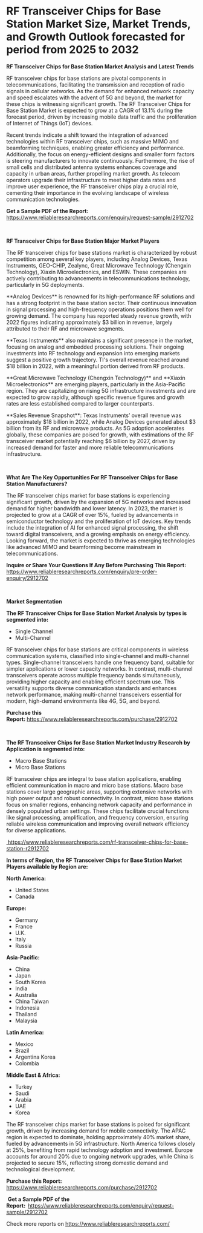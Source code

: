 <p><h1>RF Transceiver Chips for Base Station Market Size, Market Trends, and Growth Outlook forecasted for period from 2025 to 2032</h1></p><p><strong>RF Transceiver Chips for Base Station Market Analysis and Latest Trends</strong></p>
<p><p>RF transceiver chips for base stations are pivotal components in telecommunications, facilitating the transmission and reception of radio signals in cellular networks. As the demand for enhanced network capacity and speed escalates with the advent of 5G and beyond, the market for these chips is witnessing significant growth. The RF Transceiver Chips for Base Station Market is expected to grow at a CAGR of 13.1% during the forecast period, driven by increasing mobile data traffic and the proliferation of Internet of Things (IoT) devices.</p><p>Recent trends indicate a shift toward the integration of advanced technologies within RF transceiver chips, such as massive MIMO and beamforming techniques, enabling greater efficiency and performance. Additionally, the focus on energy-efficient designs and smaller form factors is steering manufacturers to innovate continuously. Furthermore, the rise of small cells and distributed antenna systems enhances coverage and capacity in urban areas, further propelling market growth. As telecom operators upgrade their infrastructure to meet higher data rates and improve user experience, the RF transceiver chips play a crucial role, cementing their importance in the evolving landscape of wireless communication technologies.</p></p>
<p><strong>Get a Sample PDF of the Report:&nbsp;</strong> <a href="https://www.reliableresearchreports.com/enquiry/request-sample/2912702?utm_campaign=3070&utm_medium=2&utm_source=Github&utm_content=ia&utm_term=12032025&utm_id=rf-transceiver-chips-for-base-station">https://www.reliableresearchreports.com/enquiry/request-sample/2912702</a></p>
<p>&nbsp;</p>
<p><strong>RF Transceiver Chips for Base Station Major Market Players</strong></p>
<p><p>The RF transceiver chips for base stations market is characterized by robust competition among several key players, including Analog Devices, Texas Instruments, GEO-CHIP, Zealync, Great Microwave Technology (Chengxin Technology), Xiaxin Microelectronics, and ESWIN. These companies are actively contributing to advancements in telecommunications technology, particularly in 5G deployments.</p><p>**Analog Devices** is renowned for its high-performance RF solutions and has a strong footprint in the base station sector. Their continuous innovation in signal processing and high-frequency operations positions them well for growing demand. The company has reported steady revenue growth, with 2022 figures indicating approximately $3 billion in revenue, largely attributed to their RF and microwave segments.</p><p>**Texas Instruments** also maintains a significant presence in the market, focusing on analog and embedded processing solutions. Their ongoing investments into RF technology and expansion into emerging markets suggest a positive growth trajectory. TI's overall revenue reached around $18 billion in 2022, with a meaningful portion derived from RF products.</p><p>**Great Microwave Technology (Chengxin Technology)** and **Xiaxin Microelectronics** are emerging players, particularly in the Asia-Pacific region. They are capitalizing on rising 5G infrastructure investments and are expected to grow rapidly, although specific revenue figures and growth rates are less established compared to larger counterparts.</p><p>**Sales Revenue Snapshot**: Texas Instruments’ overall revenue was approximately $18 billion in 2022, while Analog Devices generated about $3 billion from its RF and microwave products. As 5G adoption accelerates globally, these companies are poised for growth, with estimations of the RF transceiver market potentially reaching $6 billion by 2027, driven by increased demand for faster and more reliable telecommunications infrastructure.</p></p>
<p>&nbsp;</p>
<p><strong>What Are The Key Opportunities For RF Transceiver Chips for Base Station Manufacturers?</strong></p>
<p><p>The RF transceiver chips market for base stations is experiencing significant growth, driven by the expansion of 5G networks and increased demand for higher bandwidth and lower latency. In 2023, the market is projected to grow at a CAGR of over 15%, fueled by advancements in semiconductor technology and the proliferation of IoT devices. Key trends include the integration of AI for enhanced signal processing, the shift toward digital transceivers, and a growing emphasis on energy efficiency. Looking forward, the market is expected to thrive as emerging technologies like advanced MIMO and beamforming become mainstream in telecommunications.</p></p>
<p><strong>Inquire or Share Your Questions If Any Before Purchasing This Report:</strong> <a href="https://www.reliableresearchreports.com/enquiry/pre-order-enquiry/2912702?utm_campaign=3070&utm_medium=2&utm_source=Github&utm_content=ia&utm_term=12032025&utm_id=rf-transceiver-chips-for-base-station">https://www.reliableresearchreports.com/enquiry/pre-order-enquiry/2912702</a></p>
<p>&nbsp;</p>
<p><strong>Market Segmentation</strong></p>
<p><strong>The RF Transceiver Chips for Base Station Market Analysis by types is segmented into:</strong></p>
<p><ul><li>Single Channel</li><li>Multi-Channel</li></ul></p>
<p><p>RF transceiver chips for base stations are critical components in wireless communication systems, classified into single-channel and multi-channel types. Single-channel transceivers handle one frequency band, suitable for simpler applications or lower capacity networks. In contrast, multi-channel transceivers operate across multiple frequency bands simultaneously, providing higher capacity and enabling efficient spectrum use. This versatility supports diverse communication standards and enhances network performance, making multi-channel transceivers essential for modern, high-demand environments like 4G, 5G, and beyond.</p></p>
<p><strong>Purchase this Report:&nbsp;</strong><a href="https://www.reliableresearchreports.com/purchase/2912702?utm_campaign=3070&utm_medium=2&utm_source=Github&utm_content=ia&utm_term=12032025&utm_id=rf-transceiver-chips-for-base-station">https://www.reliableresearchreports.com/purchase/2912702</a></p>
<p>&nbsp;</p>
<p><strong>The RF Transceiver Chips for Base Station Market Industry Research by Application is segmented into:</strong></p>
<p><ul><li>Macro Base Stations</li><li>Micro Base Stations</li></ul></p>
<p><p>RF transceiver chips are integral to base station applications, enabling efficient communication in macro and micro base stations. Macro base stations cover large geographic areas, supporting extensive networks with high power output and robust connectivity. In contrast, micro base stations focus on smaller regions, enhancing network capacity and performance in densely populated urban settings. These chips facilitate crucial functions like signal processing, amplification, and frequency conversion, ensuring reliable wireless communication and improving overall network efficiency for diverse applications.</p></p>
<p><a href="https://www.reliableresearchreports.com/rf-transceiver-chips-for-base-station-r2912702?utm_campaign=3070&utm_medium=2&utm_source=Github&utm_content=ia&utm_term=12032025&utm_id=rf-transceiver-chips-for-base-station">&nbsp;https://www.reliableresearchreports.com/rf-transceiver-chips-for-base-station-r2912702</a></p>
<p><strong>In terms of Region, the RF Transceiver Chips for Base Station Market Players available by Region are:</strong></p>
<p>
    <p> <strong> North America: </strong>
        <ul>
            <li>United States</li>
            <li>Canada</li>
        </ul>
        </p> 
    <p> <strong> Europe: </strong>
        <ul>
            <li>Germany</li>
            <li>France</li>
            <li>U.K.</li>
            <li>Italy</li>
            <li>Russia</li>
        </ul>
        </p> 
    <p> <strong> Asia-Pacific: </strong>
        <ul>
            <li>China</li>
            <li>Japan</li>
            <li>South Korea</li>
            <li>India</li>
            <li>Australia</li>
            <li>China Taiwan</li>
            <li>Indonesia</li>
            <li>Thailand</li>
            <li>Malaysia</li>
        </ul>
        </p> 
    <p> <strong> Latin America: </strong>
        <ul>
            <li>Mexico</li>
            <li>Brazil</li>
            <li>Argentina Korea</li>
            <li>Colombia</li>
        </ul>
        </p> 
    <p> <strong> Middle East & Africa: </strong>
        <ul>
            <li>Turkey</li>
            <li>Saudi</li>
            <li>Arabia</li>
            <li>UAE</li>
            <li>Korea</li>
        </ul>
    </p>
    </p>
<p><p>The RF transceiver chips market for base stations is poised for significant growth, driven by increasing demand for mobile connectivity. The APAC region is expected to dominate, holding approximately 40% market share, fueled by advancements in 5G infrastructure. North America follows closely at 25%, benefiting from rapid technology adoption and investment. Europe accounts for around 20% due to ongoing network upgrades, while China is projected to secure 15%, reflecting strong domestic demand and technological development.</p></p>
<p><strong>Purchase this Report: </strong><a href="https://www.reliableresearchreports.com/purchase/2912702?utm_campaign=3070&utm_medium=2&utm_source=Github&utm_content=ia&utm_term=12032025&utm_id=rf-transceiver-chips-for-base-station">https://www.reliableresearchreports.com/purchase/2912702</a></p>
<p>&nbsp;<strong>Get a Sample PDF of the Report:&nbsp;&nbsp;</strong><a href="https://www.reliableresearchreports.com/enquiry/request-sample/2912702?utm_campaign=3070&utm_medium=2&utm_source=Github&utm_content=ia&utm_term=12032025&utm_id=rf-transceiver-chips-for-base-station">https://www.reliableresearchreports.com/enquiry/request-sample/2912702</a></p>
<p><strong></strong></p>
<p>Check more reports on <a href="https://www.reliableresearchreports.com/?utm_campaign=3070&utm_medium=2&utm_source=Github&utm_content=ia&utm_term=12032025&utm_id=rf-transceiver-chips-for-base-station">https://www.reliableresearchreports.com/</a></p>